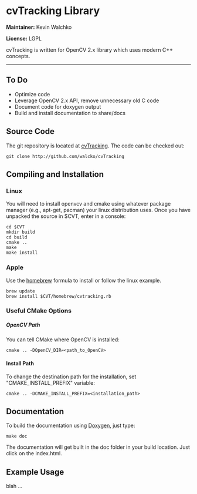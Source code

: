 # cvTracking Library

**Maintainer:** Kevin Walchko

**License:** LGPL

cvTracking is written for OpenCV 2.x library which uses modern C++ concepts. 

---------------------------------------------------------------------------------------

## To Do

* Optimize code 
* Leverage OpenCV 2.x API, remove unnecessary old C code
* Document code for doxygen output
* Build and install documentation to share/docs

## Source Code

The git repository is located at [cvTracking](http://github.com/walcko/cvTracking). The code can be checked out:

	git clone http://github.com/walcko/cvTracking

## Compiling and Installation

### Linux

You will need to install openvcv and cmake using whatever package manager (e.g., apt-get,
pacman) your linux distribution uses. Once you have unpacked the source in $CVT, enter 
in a console:

	cd $CVT
	mkdir build
	cd build
	cmake ..
	make
	make install

### Apple

Use the [homebrew](http://mxcl.github.com/homebrew/) formula to install or follow the 
linux example.

    brew update
    brew install $CVT/homebrew/cvtracking.rb

### Useful CMake Options

##### OpenCV Path

You can tell CMake where OpenCV is installed:

	cmake .. -DOpenCV_DIR=<path_to_OpenCV>

#### Install Path

To change the destination path for the installation, set "CMAKE_INSTALL_PREFIX" variable:

	cmake .. -DCMAKE_INSTALL_PREFIX=<installation_path>

## Documentation

To build the documentation using [Doxygen](www.doxygen.org), just type:

    make doc

The documentation will get built in the doc folder in your build location. Just click
on the index.html.

## Example Usage

blah ...
